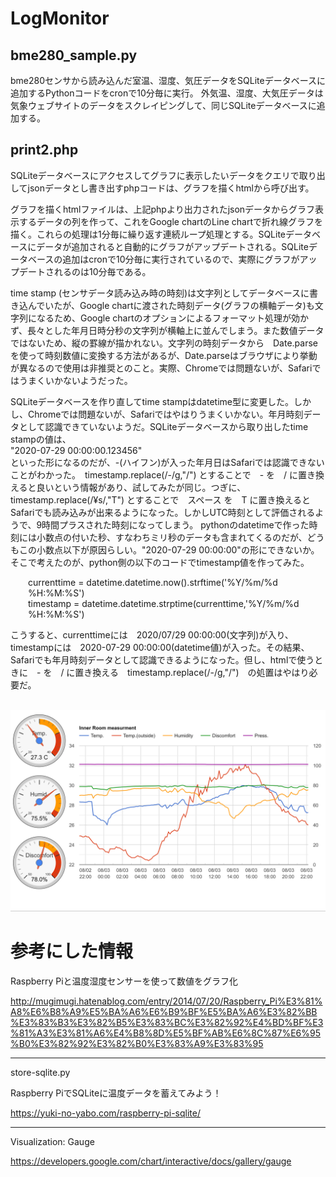 # LogMonitor

## bme280_sample.py
bme280センサから読み込んだ室温、湿度、気圧データをSQLiteデータベースに追加するPythonコードをcronで10分毎に実行。
外気温、湿度、大気圧データは気象ウェブサイトのデータをスクレイピングして、同じSQLiteデータベースに追加する。

## print2.php
SQLiteデータベースにアクセスしてグラフに表示したいデータをクエリで取り出してjsonデータとし書き出すphpコードは、グラフを描くhtmlから呼び出す。

グラフを描くhtmlファイルは、上記phpより出力されたjsonデータからグラフ表示するデータの列を作って、これをGoogle chartのLine chartで折れ線グラフを描く。これらの処理は1分毎に繰り返す連続ループ処理とする。SQLiteデータベースにデータが追加されると自動的にグラフがアップデートされる。SQLiteデータベースの追加はcronで10分毎に実行されているので、実際にグラフがアップデートされるのは10分毎である。

time stamp (センサデータ読み込み時の時刻)は文字列としてデータベースに書き込んでいたが、Google chartに渡された時刻データ(グラフの横軸データ)も文字列になるため、Google chartのオプションによるフォーマット処理が効かず、長々とした年月日時分秒の文字列が横軸上に並んでしまう。また数値データではないため、縦の罫線が描かれない。文字列の時刻データから　Date.parseを使って時刻数値に変換する方法があるが、Date.parseはブラウザにより挙動が異なるので使用は非推奨とのこと。実際、Chromeでは問題ないが、Safariではうまくいかないようだった。

SQLiteデータベースを作り直してtime stampはdatetime型に変更した。しかし、Chromeでは問題ないが、Safariではやはりうまくいかない。年月時刻データとして認識できていないようだ。SQLiteデータベースから取り出したtime stampの値は、<br> 
  "2020-07-29 00:00:00.123456" <br>
といった形になるのだが、-(ハイフン)が入った年月日はSafariでは認識できないことがわかった。　timestamp.replace(/-/g,"/") とすることで　- を　/ に置き換えると良いという情報があり、試してみたが同じ。つぎに、timestamp.replace(/¥s/,"T") とすることで　スペース を　T に置き換えるとSafariでも読み込みが出来るようになった。しかしUTC時刻として評価されるようで、9時間プラスされた時刻になってしまう。
pythonのdatetimeで作った時刻には小数点の付いた秒、すなわちミリ秒のデータも含まれてくるのだが、どうもこの小数点以下が原因らしい。"2020-07-29 00:00:00"の形にできないか。そこで考えたのが、python側の以下のコードでtimestamp値を作ってみた。<br>
<p style="padding-left:2em">
  currenttime = datetime.datetime.now().strftime('%Y/%m/%d %H:%M:%S')<br>
  timestamp = datetime.datetime.strptime(currenttime,'%Y/%m/%d %H:%M:%S') <br>
</p>
こうすると、currenttimeには　2020/07/29 00:00:00(文字列)が入り、timestampには　2020-07-29 00:00:00(datetime値)が入った。その結果、Safariでも年月時刻データとして認識できるようになった。但し、htmlで使うときに　- を　/ に置き換える　timestamp.replace(/-/g,"/")　の処置はやはり必要だ。
<br><br>

![image](2020-08-03.png)



# 参考にした情報

Raspberry Piと温度湿度センサーを使って数値をグラフ化



http://mugimugi.hatenablog.com/entry/2014/07/20/Raspberry_Pi%E3%81%A8%E6%B8%A9%E5%BA%A6%E6%B9%BF%E5%BA%A6%E3%82%BB%E3%83%B3%E3%82%B5%E3%83%BC%E3%82%92%E4%BD%BF%E3%81%A3%E3%81%A6%E4%B8%8D%E5%BF%AB%E6%8C%87%E6%95%B0%E3%82%92%E3%82%B0%E3%83%A9%E3%83%95

------------------------------------      
store-sqlite.py

Raspberry PiでSQLiteに温度データを蓄えてみよう！

https://yuki-no-yabo.com/raspberry-pi-sqlite/


------------------------------------
Visualization: Gauge

https://developers.google.com/chart/interactive/docs/gallery/gauge
